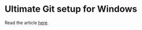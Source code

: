 # Ultimate Git setup for Windows

Read the article [here](https://ssnenov.github.io/posts/ultimate-git-setup-for-windows).
